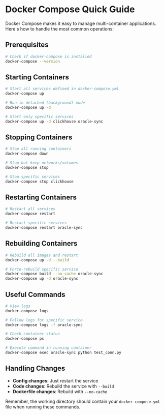 # Docker Compose Quick Guide

Docker Compose makes it easy to manage multi-container applications. Here's how to handle the most common operations:

## Prerequisites

```bash
# Check if docker-compose is installed
docker-compose --version
```

## Starting Containers

```bash
# Start all services defined in docker-compose.yml
docker-compose up

# Run in detached (background) mode
docker-compose up -d

# Start only specific services
docker-compose up -d clickhouse oracle-sync
```

## Stopping Containers

```bash
# Stop all running containers
docker-compose down

# Stop but keep networks/volumes
docker-compose stop

# Stop specific services
docker-compose stop clickhouse
```

## Restarting Containers

```bash
# Restart all services
docker-compose restart

# Restart specific services
docker-compose restart oracle-sync
```

## Rebuilding Containers

```bash
# Rebuild all images and restart
docker-compose up -d --build

# Force-rebuild specific service
docker-compose build --no-cache oracle-sync
docker-compose up -d oracle-sync
```

## Useful Commands

```bash
# View logs
docker-compose logs

# Follow logs for specific service
docker-compose logs -f oracle-sync

# Check container status
docker-compose ps

# Execute command in running container
docker-compose exec oracle-sync python test_conn.py
```

## Handling Changes

- **Config changes**: Just restart the service
- **Code changes**: Rebuild the service with `--build`
- **Dockerfile changes**: Rebuild with `--no-cache`

Remember, the working directory should contain your `docker-compose.yml` file when running these commands.
